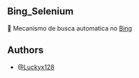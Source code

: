 
## Bing_Selenium

🔎 Mecanismo de busca automatica no [Bing](https://www.bing.com)


## Authors

- [@Luckyx128](https://github.com/Luckyx128)

